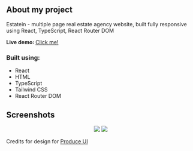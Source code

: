 <h2>About my project</h2>

<p>Estatein - multiple page real estate agency website, built fully responsive using React, TypeScript, React Router DOM</p>

<b>Live demo: </b><a href="https://estatein-beta.vercel.app/">Click me!</a>

<h3>Built using:</h3>
<ul>
    <li>React</li>
    <li>HTML</li>
    <li>TypeScript</li>
    <li>Tailwind CSS</li>
    <li>React Router DOM</li>
</ul>

<h2>Screenshots</h2>

<div align='center'>
<img src='https://i.imgur.com/mTKqL3O.png' />
<img src='https://i.imgur.com/Pq08mL8.png' />
</div>

<p>Credits for design for <a href='https://www.figma.com/@produce_ui'>Produce UI</a></p>